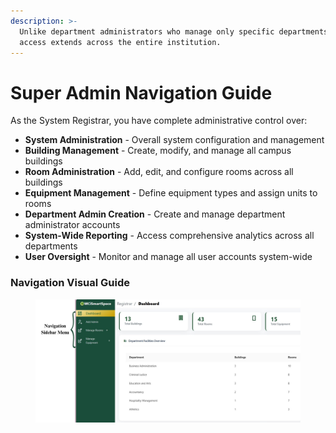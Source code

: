 ```yaml
---
description: >-
  Unlike department administrators who manage only specific departments, your
  access extends across the entire institution.
---
```


# Super Admin Navigation Guide



As the System Registrar, you have complete administrative control over:

* **System Administration** - Overall system configuration and management
* **Building Management** - Create, modify, and manage all campus buildings
* **Room Administration** - Add, edit, and configure rooms across all buildings
* **Equipment Management** - Define equipment types and assign units to rooms
* **Department Admin Creation** - Create and manage department administrator accounts
* **System-Wide Reporting** - Access comprehensive analytics across all departments
* **User Oversight** - Monitor and manage all user accounts system-wide



### Navigation Visual Guide

<figure><img src="../../.gitbook/assets/registrar nav menu.jpg" alt=""><figcaption></figcaption></figure>
